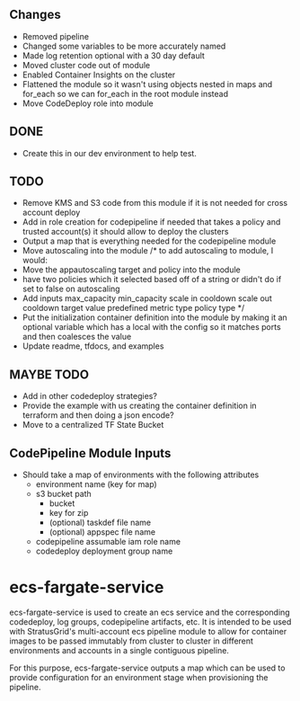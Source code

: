 ## Changes
- Removed pipeline
- Changed some variables to be more accurately named
- Made log retention optional with a 30 day default
- Moved cluster code out of module
- Enabled Container Insights on the cluster
- Flattened the module so it wasn't using objects nested in maps and for_each so we can for_each in the root module instead
- Move CodeDeploy role into module

## DONE
- Create this in our dev environment to help test.

## TODO
- Remove KMS and S3 code from this module if it is not needed for cross account deploy
- Add in role creation for codepipeline if needed that takes a policy and trusted account(s) it should allow to deploy the clusters
- Output a map that is everything needed for the codepipeline module
- Move autoscaling into the module
  /* to add autoscaling to module, I would:
- Move the appautoscaling target and policy into the module
- have two policies which it selected based off of a string or didn't do if set to false on autoscaling
- Add inputs
  max_capacity
  min_capacity
  scale in cooldown
  scale out cooldown
  target value
  predefined metric type
  policy type
*/
- Put the initialization container definition into the module by making it an optional variable which has a local with the config so it matches ports and then coalesces the value
- Update readme, tfdocs, and examples

## MAYBE TODO
- Add in other codedeploy strategies?
- Provide the example with us creating the container definition in terraform and then doing a json encode?
- Move to a centralized TF State Bucket

## CodePipeline Module Inputs
- Should take a map of environments with the following attributes
  - environment name (key for map)
  - s3 bucket path
    - bucket
    - key for zip
    - (optional) taskdef file name
    - (optional) appspec file name
  - codepipeline assumable iam role name
  - codedeploy deployment group name

# ecs-fargate-service

ecs-fargate-service is used to create an ecs service and the corresponding codedeploy, log groups, codepipeline artifacts,
etc. It is intended to be used with StratusGrid's multi-account ecs pipeline module to allow for container images to be 
passed immutably from cluster to cluster in different environments and accounts in a single contiguous pipeline.

For this purpose, ecs-fargate-service outputs a map which can be used to provide configuration for an environment stage
when provisioning the pipeline.

<!-- BEGIN_TF_DOCS -->

<!-- END_TF_DOCS -->